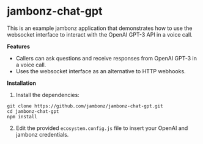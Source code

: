 # jambonz-chat-gpt

This is an example jambonz application that demonstrates how to use the websocket interface to interact with the OpenAI GPT-3 API in a voice call.

**Features**

- Callers can ask questions and receive responses from OpenAI GPT-3 in a voice call.
- Uses the websocket interface as an alternative to HTTP webhooks.

**Installation**

1. Install the dependencies:

```shell
git clone https://github.com/jambonz/jambonz-chat-gpt.git
cd jambonz-chat-gpt
npm install
```

2. Edit the provided `ecosystem.config.js` file to insert your OpenAI and jambonz credentials.
